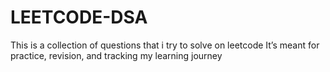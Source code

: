 # LEETCODE-DSA
This is a collection of questions that i try to solve on leetcode 
It’s meant for practice, revision, and tracking my learning journey
